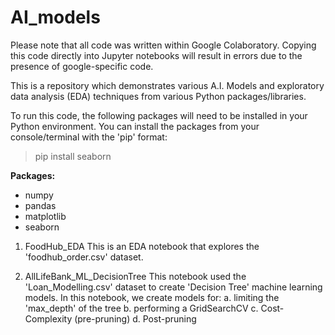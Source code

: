 # AI_models
Please note that all code was written within Google Colaboratory. Copying this code directly into 
Jupyter notebooks will result in errors due to the presence of google-specific code.

This is a repository which demonstrates various A.I. Models and exploratory data analysis (EDA) 
techniques from various Python packages/libraries.

To run this code, the following packages will need to be installed in your Python environment. You can 
install the packages from your console/terminal with the 'pip' format:
> pip install seaborn
>
**Packages:**
* numpy
* pandas
* matplotlib
* seaborn

1. FoodHub_EDA
   This is an EDA notebook that explores the 'foodhub_order.csv' dataset.

2. AllLifeBank_ML_DecisionTree
   This notebook used the 'Loan_Modelling.csv' dataset to create 'Decision Tree' machine learning models. In this notebook,
   we create models for:
   a. limiting the 'max_depth' of the tree
   b. performing a GridSearchCV
   c. Cost-Complexity (pre-pruning)
   d. Post-pruning
    
